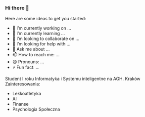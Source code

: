 ### Hi there 👋

Here are some ideas to get you started:

- 🔭 I’m currently working on ...
- 🌱 I’m currently learning ...
- 👯 I’m looking to collaborate on ...
- 🤔 I’m looking for help with ...
- 💬 Ask me about ...
- 📫 How to reach me: ...
- 😄 Pronouns: ...
- ⚡ Fun fact: ...


Student I roku Informatyka i Systemu inteligentne na AGH.
Kraków
Zainteresowania:
 - Lekkoatletyka
 - AI
 - Finanse
 - Psychologia Społeczna
